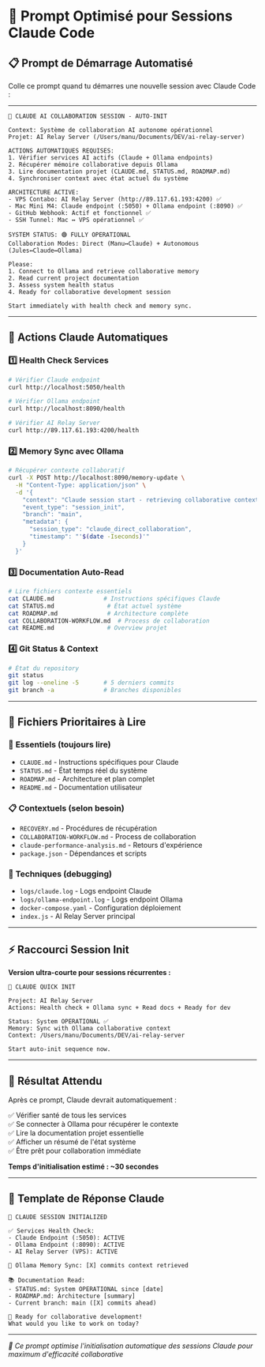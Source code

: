 # 🤖 Prompt Optimisé pour Sessions Claude Code

## 📋 Prompt de Démarrage Automatisé

Colle ce prompt quand tu démarres une nouvelle session avec Claude Code :

---

```
🤖 CLAUDE AI COLLABORATION SESSION - AUTO-INIT

Context: Système de collaboration AI autonome opérationnel
Projet: AI Relay Server (/Users/manu/Documents/DEV/ai-relay-server)

ACTIONS AUTOMATIQUES REQUISES:
1. Vérifier services AI actifs (Claude + Ollama endpoints)
2. Récupérer mémoire collaborative depuis Ollama
3. Lire documentation projet (CLAUDE.md, STATUS.md, ROADMAP.md)
4. Synchroniser context avec état actuel du système

ARCHITECTURE ACTIVE:
- VPS Contabo: AI Relay Server (http://89.117.61.193:4200) ✅
- Mac Mini M4: Claude endpoint (:5050) + Ollama endpoint (:8090) ✅  
- GitHub Webhook: Actif et fonctionnel ✅
- SSH Tunnel: Mac ↔ VPS opérationnel ✅

SYSTEM STATUS: 🟢 FULLY OPERATIONAL
Collaboration Modes: Direct (Manu↔Claude) + Autonomous (Jules↔Claude↔Ollama)

Please:
1. Connect to Ollama and retrieve collaborative memory
2. Read current project documentation 
3. Assess system health status
4. Ready for collaborative development session

Start immediately with health check and memory sync.
```

---

## 🔧 Actions Claude Automatiques

### 1️⃣ **Health Check Services**
```bash
# Vérifier Claude endpoint
curl http://localhost:5050/health

# Vérifier Ollama endpoint  
curl http://localhost:8090/health

# Vérifier AI Relay Server
curl http://89.117.61.193:4200/health
```

### 2️⃣ **Memory Sync avec Ollama**
```bash
# Récupérer contexte collaboratif
curl -X POST http://localhost:8090/memory-update \
  -H "Content-Type: application/json" \
  -d '{
    "context": "Claude session start - retrieving collaborative context",
    "event_type": "session_init",
    "branch": "main",
    "metadata": {
      "session_type": "claude_direct_collaboration",
      "timestamp": "'$(date -Iseconds)'"
    }
  }'
```

### 3️⃣ **Documentation Auto-Read**
```bash
# Lire fichiers contexte essentiels
cat CLAUDE.md              # Instructions spécifiques Claude
cat STATUS.md               # État actuel système  
cat ROADMAP.md              # Architecture complète
cat COLLABORATION-WORKFLOW.md  # Process de collaboration
cat README.md               # Overview projet
```

### 4️⃣ **Git Status & Context**
```bash
# État du repository
git status
git log --oneline -5       # 5 derniers commits
git branch -a              # Branches disponibles
```

---

## 📄 Fichiers Prioritaires à Lire

### 🎯 **Essentiels** (toujours lire)
- `CLAUDE.md` - Instructions spécifiques pour Claude
- `STATUS.md` - État temps réel du système
- `ROADMAP.md` - Architecture et plan complet
- `README.md` - Documentation utilisateur

### 📋 **Contextuels** (selon besoin)
- `RECOVERY.md` - Procédures de récupération
- `COLLABORATION-WORKFLOW.md` - Process de collaboration
- `claude-performance-analysis.md` - Retours d'expérience
- `package.json` - Dépendances et scripts

### 🔧 **Techniques** (debugging)
- `logs/claude.log` - Logs endpoint Claude
- `logs/ollama-endpoint.log` - Logs endpoint Ollama  
- `docker-compose.yaml` - Configuration déploiement
- `index.js` - AI Relay Server principal

---

## ⚡ Raccourci Session Init

**Version ultra-courte pour sessions récurrentes :**

```
🚀 CLAUDE QUICK INIT

Project: AI Relay Server
Actions: Health check + Ollama sync + Read docs + Ready for dev

Status: System OPERATIONAL ✅
Memory: Sync with Ollama collaborative context
Context: /Users/manu/Documents/DEV/ai-relay-server

Start auto-init sequence now.
```

---

## 🎯 Résultat Attendu

Après ce prompt, Claude devrait automatiquement :

✅ Vérifier santé de tous les services  
✅ Se connecter à Ollama pour récupérer le contexte  
✅ Lire la documentation projet essentielle  
✅ Afficher un résumé de l'état système  
✅ Être prêt pour collaboration immédiate

**Temps d'initialisation estimé : ~30 secondes**

---

## 📝 Template de Réponse Claude

```
🤖 CLAUDE SESSION INITIALIZED

✅ Services Health Check:
- Claude Endpoint (:5050): ACTIVE
- Ollama Endpoint (:8090): ACTIVE  
- AI Relay Server (VPS): ACTIVE

🧠 Ollama Memory Sync: [X] commits context retrieved

📚 Documentation Read:
- STATUS.md: System OPERATIONAL since [date]
- ROADMAP.md: Architecture [summary]
- Current branch: main ([X] commits ahead)

🎯 Ready for collaborative development!
What would you like to work on today?
```

---

*🤖 Ce prompt optimise l'initialisation automatique des sessions Claude pour maximum d'efficacité collaborative*